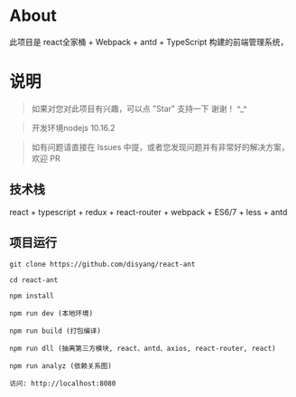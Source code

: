 
# About

此项目是 react全家桶 + Webpack + antd + TypeScript 构建的前端管理系统，


# 说明

>  如果对您对此项目有兴趣，可以点 "Star" 支持一下 谢谢！ ^_^

>  开发环境nodejs 10.16.2

>  如有问题请直接在 Issues 中提，或者您发现问题并有非常好的解决方案，欢迎 PR




## 技术栈

react + typescript + redux + react-router + webpack + ES6/7 + less + antd


## 项目运行


```
git clone https://github.com/disyang/react-ant 

cd react-ant

npm install 

npm run dev (本地环境)

npm run build (打包编译)

npm run dll (抽离第三方模块, react、antd、axios, react-router, react)

npm run analyz (依赖关系图)

访问: http://localhost:8080

```